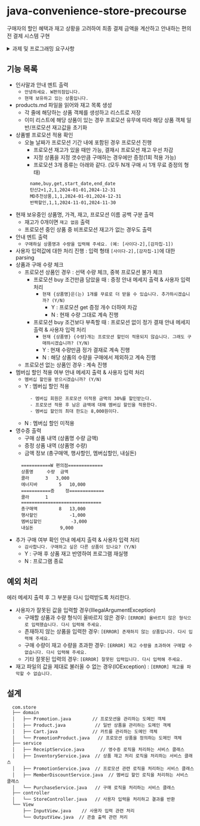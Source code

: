 # java-convenience-store-precourse
구매자의 할인 혜택과 재고 상황을 고려하여 최종 결제 금액을 계산하고 안내하는 편의전 결제 시스템 구현

<details> 
  <summary>과제 및 프로그래밍 요구사항</summary>
  
  ## 과제 요구사항
  * Git 커밋 단위는 기능 목록 단위로 추가
  * Angular JS Git Commit Message Conventions

  ## 프로그래밍 요구사항
  * JDK 21버전
  * Application main()으로 프로그래밍 시작
  * build.gradle 파일 변경 불가
  * 외부 라이브러리 사용 불가
    * camp.nextstep.edu.missionutils에서 제공하는 DateTimes 및 Console API를 사용하여 구현해야 한다.
       * 현재 날짜와 시간을 가져오려면 camp.nextstep.edu.missionutils.DateTimes의 now()를 활용한다.
       * 사용자가 입력하는 값은 camp.nextstep.edu.missionutils.Console의 readLine()을 활용한다.
  * 자바 코드 컨벤션 준수
  * 기존 파일, 패키지명 등 이동 및 이름 변경 등 불가
  
  ## 프로그래밍 요구사항 2
  * 기능 분석한 내용이 정상 작동하는지 JUnit, AssertJ를 이용해 테스트 코드로 확인
  * indent(인덴트, 들여쓰기) depth를 3이 넘지 않도록 구현한다. 2까지만 허용한다.
  * 3항 연산자를 쓰지 않는다.
  * 함수(또는 메서드)가 한 가지 일만 하도록 최대한 작게 작성
    * 함수(또는 메서드)의 길이가 15라인을 넘어가지 않도록 구현한다.
    * 함수(또는 메서드)가 한 가지 일만 잘 하도록 구현한다.
  * JUnit 5와 AssertJ를 이용하여 정리한 기능 목록이 정상적으로 작동하는지 테스트 코드로 확인
  
  ## 프로그래밍 요구사항 3
  * else 예약어를 쓰지 않는다.
  * Java Enum을 적용하여 프로그램을 구현한다.
  * 구현한 기능에 대한 단위 테스트를 작성한다. 단, UI(System.out, System.in, Scanner) 로직은 제외한다.

  ## 프로그래밍 요구사항 4
  * 함수 길이가 10을 넘지 않도록 구현, 한 가지 일만 잘 하도록 구현
  * 입출력 담당 클래스를 별도로 구현(InputView, OutputView)
  * 클래스 이름, 메소드 반환 유형, 시그니처 등은 자유롭게 수정 가능
  
</details>

## 기능 목록
- 인사말과 안내 멘트 출력
  - `안녕하세요. W편의점입니다.`
  - `현재 보유하고 있는 상품입니다.`
- products.md 파일을 읽어와 재고 목록 생성
  - 각 줄에 해당하는 상품 객체를 생성하고 리스트로 저장
  - 이미 리스트에 해당 상품이 있는 경우 프로모션 유무에 따라 해당 상품 객체 일반/프로모션 재고값을 초기화
 - 상품별 프로모션 적용 확인
   - 오늘 날짜가 프로모션 기간 내에 포함된 경우 프로모션 진행
     - 프로모션 재고가 있을 때만 가능, 결재시 프로모션 재고 우선 차감
     - 지정 상품을 지정 갯수만큼 구매하는 경우에만 증정(1회 적용 가능)
     - 프로모션 3개 종류는 아래와 같다. (모두 N개 구매 시 1개 무료 증정의 형태)
     ```text
       name,buy,get,start_date,end_date
       탄산2+1,2,1,2024-01-01,2024-12-31
       MD추천상품,1,1,2024-01-01,2024-12-31
       반짝할인,1,1,2024-11-01,2024-11-30
     ```
- 현재 보유중인 상품명, 가격, 재고, 프로모션 이름 공백 구분 출력
  - 재고가 0개이면 `재고 없음` 출력
  - 프로모션 중인 상품 중 비프로모션 재고가 없는 경우도 출력
- 안내 멘트 출력
  - `구매하실 상품명과 수량을 입력해 주세요. (예: [사이다-2],[감자칩-1])`
- 사용자 입력값에 대한 처리 진행 : 입력 형태 `[사이다-2],[감자칩-1]`에 대한 parsing
- 상품과 구매 수량 체크
  - 프로모션 상품인 경우 : 선택 수량 체크, 중복 프로모션 불가 체크
    - 프로모션 buy 조건만큼 담았을 때 : 증정 안내 메세지 출력 & 사용자 입력 처리
      - `현재 {상품명}은(는) 1개를 무료로 더 받을 수 있습니다. 추가하시겠습니까? (Y/N)`
        - Y : 프로모션 get 증정 개수 더하여 차감
        - N : 현재 수량 그대로 계속 진행
    - 프로모션 buy 조건보다 부족할 때 : 프로모션 없이 정가 결재 안내 메세지 출력 & 사용자 입력 처리
      - `현재 {상품명} {수량}개는 프로모션 할인이 적용되지 않습니다. 그래도 구매하시겠습니까? (Y/N)`
      - Y : 현재 수량만큼 정가 결재로 계속 진행
      - N : 해당 상품의 수량을 구매에서 제외하고 계속 진행
  - 프로모션 없는 상품인 경우 : 계속 진행
- 멤버십 할인 적용 여부 안내 메세지 출력 & 사용자 입력 처리
  - `멤버십 할인을 받으시겠습니까? (Y/N)`
  - Y : 멤버십 할인 적용
    ```text
      - 멤버십 회원은 프로모션 미적용 금액의 30%를 할인받는다.
      - 프로모션 적용 후 남은 금액에 대해 멤버십 할인을 적용한다.
      - 멤버십 할인의 최대 한도는 8,000원이다.
    ``` 
  - N : 멤버십 할인 미적용
- 영수증 출력
  - 구매 상품 내역 (상품명 수량 금액)
  - 증정 상품 내역 (상품명 수량)
  - 금액 정보 (총구매액, 행사할인, 멤버십할인, 내실돈)
  ```text
    ===========W 편의점=============
    상품명		수량	금액
    콜라		3 	3,000
    에너지바 		5 	10,000
    ===========증	정=============
    콜라		1
    ==============================
    총구매액		8	13,000
    행사할인			-1,000
    멤버십할인			-3,000
    내실돈			 9,000
  ``` 
- 추가 구매 여부 확인 안내 메세지 출력 & 사용자 입력 처리
  - `감사합니다. 구매하고 싶은 다른 상품이 있나요? (Y/N)`
  - Y : 구매 후 상품 재고 반영하여 프로그램 재실행
  - N : 프로그램 종료

## 예외 처리
에러 메세지 출력 후 그 부분을 다시 입력받도록 처리한다.
- 사용자가 잘못된 값을 입력할 경우(IllegalArgumentException)
  - 구매할 상품과 수량 형식이 올바르지 않은 경우: `[ERROR] 올바르지 않은 형식으로 입력했습니다. 다시 입력해 주세요.`
  - 존재하지 않는 상품을 입력한 경우: `[ERROR] 존재하지 않는 상품입니다. 다시 입력해 주세요.`
  - 구매 수량이 재고 수량을 초과한 경우: `[ERROR] 재고 수량을 초과하여 구매할 수 없습니다. 다시 입력해 주세요.`
  - 기타 잘못된 입력의 경우: `[ERROR] 잘못된 입력입니다. 다시 입력해 주세요.`
- 재고 파일의 값을 제대로 불러올 수 없는 경우(IOException) : `[ERROR] 재고를 파악할 수 없습니다.`
   
## 설계
```text
  com.store
  ├── domain
  │   ├── Promotion.java        // 프로모션을 관리하는 도메인 객체
  │   ├── Product.java           // 일반 상품을 관리하는 도메인 객체
  │   ├── Cart.java             // 카트를 관리하는 도메인 객체
  │   └── PromotionProduct.java   // 프로모션 상품을 정의하는 도메인 객체
  ├── service
  │   ├── ReceiptService.java      // 영수증 로직을 처리하는 서비스 클래스
  │   ├── InventoryService.java  // 상품 재고 처리 로직을 처리하는 서비스 클래스
  │   ├── PromotionService.java  // 프로모션 관련 로직을 처리하는 서비스 클래스
  │   ├── MemberDiscountService.java  // 멤버십 할인 로직을 처리하는 서비스 클래스
  │   └── PurchaseService.java   // 구매 로직을 처리하는 서비스 클래스
  ├── controller
  │   └── StoreController.java   // 사용자 입력을 처리하고 결과를 반환
  └── View
      ├── InputView.java    // 사용자 입력 관련 처리
      └── OutputView.java  // 콘솔 출력 관련 처리
```
